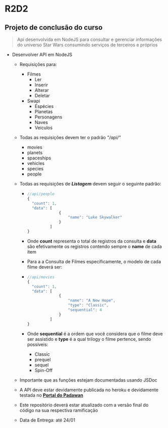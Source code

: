 # R2D2

## Projeto de conclusão do curso

> Api desenvolvida em NodeJS para consultar e gerenciar informações do universo Star Wars consumindo serviços de terceiros e próprios

- Desenvolver API em NodeJS

  - Requisições para:
    - Filmes
      - Ler
      - Inserir
      - Alterar
      - Deletar
    - Swapi
      - Espécies
      - Planetas
      - Personagens
      - Naves
      - Veículos
  - Todas as requisições devem ter o padrão _"/api/"_
    - movies
    - planets
    - spaceships
    - vehicles
    - species
    - people
  - Todas as requisições de **_Listagem_** devem seguir o seguinte padrão:

    - ```javascript
      //api/people
      {
      	"count": 1,
      	"data": [
      				{
      					"name": "Luke Skywalker"
      				}
      			]
      }
      ```

    - Onde **count** representa o total de registros da consulta e **data** são efetivamente os registros contendo sempre o **name** de cada item
    - Para a a Consulta de Filmes especificamente, o modelo de cada filme deverá ser:
    - ```javascript
      //api/movies
      {
      	"count": 1,
      	"data": [
      				{
      					"name": "A New Hope",
      					"type": "Classic",
      					"sequential": 4
      				}
      			]
      }
      ```
    - Onde **sequential** é a ordem que você considera que o filme deve ser assistido e **type** é a qual trilogy o filme pertence, sendo possíveis:
      - Classic
      - prequel
      - sequel
      - Spin-Off

  - Importante que as funções estejam documentadas usando JSDoc
  - A API deve estar devidamente publicada no heroku e devidamente testada no [**Portal do Padawan**](https://iniciativapadawan.com.br/Reuniao/ApiStarWars)
  - Este repositório deverá estar atualizado com a versão final do código na sua respectiva ramificação
  - Data de Entrega: até 24/01
